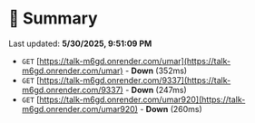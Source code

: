 # 📖 Summary
Last updated: **5/30/2025, 9:51:09 PM**

- `GET` [https://talk-m6gd.onrender.com/umar](https://talk-m6gd.onrender.com/umar) - **Down** (352ms)
- `GET` [https://talk-m6gd.onrender.com/9337](https://talk-m6gd.onrender.com/9337) - **Down** (247ms)
- `GET` [https://talk-m6gd.onrender.com/umar920](https://talk-m6gd.onrender.com/umar920) - **Down** (260ms)
